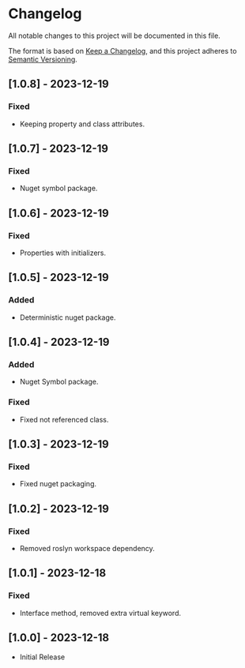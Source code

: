 # Changelog
All notable changes to this project will be documented in this file.

The format is based on [Keep a Changelog](https://keepachangelog.com/en/1.0.0/),
and this project adheres to [Semantic Versioning](https://semver.org/spec/v2.0.0.html).

## [1.0.8] - 2023-12-19
### Fixed
- Keeping property and class attributes.

## [1.0.7] - 2023-12-19
### Fixed
- Nuget symbol package.

## [1.0.6] - 2023-12-19
### Fixed
- Properties with initializers.

## [1.0.5] - 2023-12-19
### Added
- Deterministic nuget package.

## [1.0.4] - 2023-12-19
### Added
- Nuget Symbol package.
### Fixed
- Fixed not referenced class.

## [1.0.3] - 2023-12-19
### Fixed
- Fixed nuget packaging.

## [1.0.2] - 2023-12-19
### Fixed
- Removed roslyn workspace dependency.

## [1.0.1] - 2023-12-18
### Fixed
- Interface method, removed extra virtual keyword.


## [1.0.0] - 2023-12-18
- Initial Release